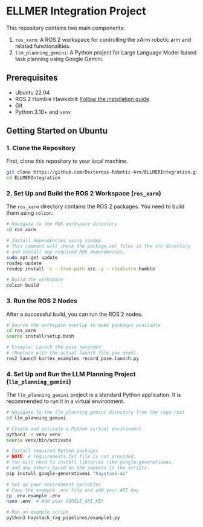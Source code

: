 # ELLMER Integration Project

This repository contains two main components:
1.  `ros_xarm`: A ROS 2 workspace for controlling the xArm robotic arm and related functionalities.
2.  `llm_planning_gemini`: A Python project for Large Language Model-based task planning using Google Gemini.

## Prerequisites

*   Ubuntu 22.04
*   ROS 2 Humble Hawksbill: [Follow the installation guide](https://docs.ros.org/en/humble/Installation/Ubuntu-Install-Debians.html)
*   Git
*   Python 3.10+ and `venv`

## Getting Started on Ubuntu

### 1. Clone the Repository

First, clone this repository to your local machine.

```bash
git clone https://github.com/Dexterous-Robotic-Arm/ELLMERIntegration.git
cd ELLMERIntegration
```

### 2. Set Up and Build the ROS 2 Workspace (`ros_xarm`)

The `ros_xarm` directory contains the ROS 2 packages. You need to build them using `colcon`.

```bash
# Navigate to the ROS workspace directory
cd ros_xarm

# Install dependencies using rosdep
# This command will check the package.xml files in the src directory
# and install any required ROS dependencies.
sudo apt-get update
rosdep update
rosdep install -i --from-path src -y --rosdistro humble

# Build the workspace
colcon build
```

### 3. Run the ROS 2 Nodes

After a successful build, you can run the ROS 2 nodes.

```bash
# Source the workspace overlay to make packages available
cd ros_xarm
source install/setup.bash

# Example: Launch the pose recorder
# (Replace with the actual launch file you need)
ros2 launch kortex_examples record_pose.launch.py
```

### 4. Set Up and Run the LLM Planning Project (`llm_planning_gemini`)

The `llm_planning_gemini` project is a standard Python application. It is recommended to run it in a virtual environment.

```bash
# Navigate to the llm_planning_gemini directory from the repo root
cd llm_planning_gemini

# Create and activate a Python virtual environment
python3 -m venv venv
source venv/bin/activate

# Install required Python packages
# NOTE: A requirements.txt file is not provided.
# You will need to install libraries like google-generativeai,
# and any others based on the imports in the scripts.
pip install google-generativeai "haystack-ai"

# Set up your environment variables
# Copy the example .env file and add your API key
cp .env.example .env
nano .env  # Add your GOOGLE_API_KEY

# Run an example script
python3 haystack_rag_pipelines/example1.py
